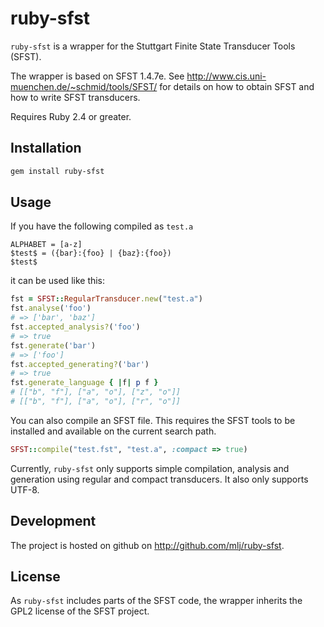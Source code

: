 # ruby-sfst

`ruby-sfst` is a wrapper for the Stuttgart Finite State Transducer Tools
(SFST).

The wrapper is based on SFST 1.4.7e. See
http://www.cis.uni-muenchen.de/~schmid/tools/SFST/ for details on how to obtain
SFST and how to write SFST transducers.

Requires Ruby 2.4 or greater.

## Installation

```sh
gem install ruby-sfst
```

## Usage

If you have the following compiled as `test.a`

    ALPHABET = [a-z]
    $test$ = ({bar}:{foo} | {baz}:{foo})
    $test$

it can be used like this:

```ruby
fst = SFST::RegularTransducer.new("test.a")
fst.analyse('foo')
# => ['bar', 'baz']
fst.accepted_analysis?('foo')
# => true
fst.generate('bar')
# => ['foo']
fst.accepted_generating?('bar')
# => true
fst.generate_language { |f| p f }
# [["b", "f"], ["a", "o"], ["z", "o"]]
# [["b", "f"], ["a", "o"], ["r", "o"]]
```

You can also compile an SFST file. This requires the SFST tools to be installed
and available on the current search path.

```ruby
SFST::compile("test.fst", "test.a", :compact => true)
```

Currently, `ruby-sfst` only supports simple compilation, analysis and
generation using regular and compact transducers. It also only supports UTF-8.

## Development

The project is hosted on github on http://github.com/mlj/ruby-sfst.

## License

As `ruby-sfst` includes parts of the SFST code, the wrapper inherits the GPL2
license of the SFST project.
